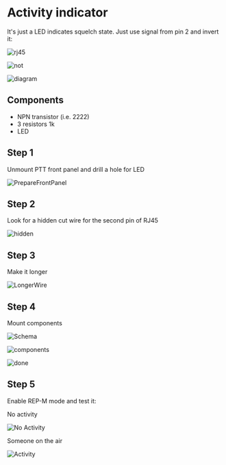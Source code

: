 # Activity indicator

It's just a LED indicates squelch state. Just use signal from pin 2 and invert it:

![rj45](rj45.jpg)

![not](Not.jpg)

![diagram](Diagram.png)

## Components

- NPN transistor (i.e. 2222)
- 3 resistors 1k
- LED

## Step 1

Unmount PTT front panel and drill a hole for LED

![PrepareFrontPanel](PrepareFrontPanel.jpg)

## Step 2

Look for a hidden cut wire for the second pin of RJ45

![hidden](HiddenWire.jpg)

## Step 3

Make it longer

![LongerWire](MakeItLonger.jpg)

## Step 4

Mount components

![Schema](Diagram.png)

![components](MountComponents.jpg)

![done](Done.jpg)

## Step 5

Enable REP-M mode and test it:

No activity

![No Activity](NoActivity.jpg)

Someone on the air

![Activity](Activity.jpg)
